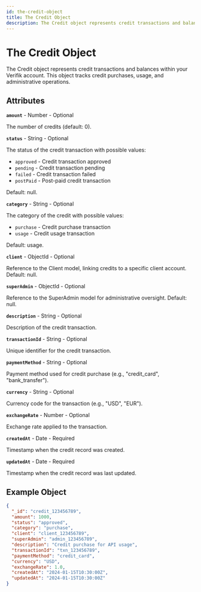 ```yaml
---
id: the-credit-object
title: The Credit Object
description: The Credit object represents credit transactions and balances within your Verifik account
---
```


# The Credit Object

The Credit object represents credit transactions and balances within your Verifik account. This object tracks credit purchases, usage, and administrative operations.

## Attributes

**`amount`** - Number - Optional

The number of credits (default: 0).

**`status`** - String - Optional

The status of the credit transaction with possible values:

* `approved` - Credit transaction approved
* `pending` - Credit transaction pending
* `failed` - Credit transaction failed
* `postPaid` - Post-paid credit transaction

Default: null.

**`category`** - String - Optional

The category of the credit with possible values:

* `purchase` - Credit purchase transaction
* `usage` - Credit usage transaction

Default: usage.

**`client`** - ObjectId - Optional

Reference to the Client model, linking credits to a specific client account. Default: null.

**`superAdmin`** - ObjectId - Optional

Reference to the SuperAdmin model for administrative oversight. Default: null.

**`description`** - String - Optional

Description of the credit transaction.

**`transactionId`** - String - Optional

Unique identifier for the credit transaction.

**`paymentMethod`** - String - Optional

Payment method used for credit purchase (e.g., "credit_card", "bank_transfer").

**`currency`** - String - Optional

Currency code for the transaction (e.g., "USD", "EUR").

**`exchangeRate`** - Number - Optional

Exchange rate applied to the transaction.

**`createdAt`** - Date - Required

Timestamp when the credit record was created.

**`updatedAt`** - Date - Required

Timestamp when the credit record was last updated.

## Example Object

```json
{
  "_id": "credit_123456789",
  "amount": 1000,
  "status": "approved",
  "category": "purchase",
  "client": "client_123456789",
  "superAdmin": "admin_123456789",
  "description": "Credit purchase for API usage",
  "transactionId": "txn_123456789",
  "paymentMethod": "credit_card",
  "currency": "USD",
  "exchangeRate": 1.0,
  "createdAt": "2024-01-15T10:30:00Z",
  "updatedAt": "2024-01-15T10:30:00Z"
}
```
